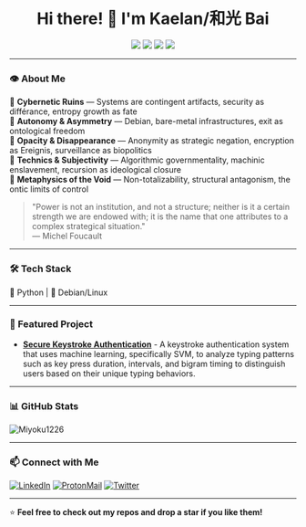 <h1 align="center">Hi there! 🏴 I'm Kaelan/和光 Bai</h1>

<p align="center">
  <img src="https://img.shields.io/badge/Ethical_Hacking-%23000000.svg?style=for-the-badge&logo=kalilinux&logoColor=white">
  <img src="https://img.shields.io/badge/Cybersecurity-%230075A8.svg?style=for-the-badge&logo=torbrowser&logoColor=white">
  <img src="https://img.shields.io/badge/Privacy_%26_Digital_Rights-%23000000.svg?style=for-the-badge&logo=protonmail&logoColor=white">
  <img src="https://img.shields.io/badge/Leftist_Theory-%23D71A28.svg?style=for-the-badge">
</p>

---

### 👁 About Me

🔹 **Cybernetic Ruins** — Systems are contingent artifacts, security as différance, entropy growth as fate  
🔹 **Autonomy & Asymmetry** — Debian, bare-metal infrastructures, exit as ontological freedom  
🔹 **Opacity & Disappearance** — Anonymity as strategic negation, encryption as Ereignis, surveillance as biopolitics  
🔹 **Technics & Subjectivity** — Algorithmic governmentality, machinic enslavement, recursion as ideological closure  
🔹 **Metaphysics of the Void** — Non-totalizability, structural antagonism, the ontic limits of control  

> "Power is not an institution, and not a structure; neither is it a certain strength we are endowed with; it is the name that one attributes to a complex strategical situation."  
> — Michel Foucault

---

### 🛠 Tech Stack
🐍 Python | 🐧 Debian/Linux

---

### 🚀 Featured Project
-  **[Secure Keystroke Authentication](https://github.com/miyoku1226/secure-keystroke-auth)** - A keystroke authentication system that uses machine learning, specifically SVM, to analyze typing patterns such as key press duration, intervals, and bigram timing to distinguish users based on their unique typing behaviors.

---

### 📊 GitHub Stats
![Miyoku1226](https://github-readme-stats.vercel.app/api?username=miyoku1226&show_icons=true&theme=radical)

---

### 📫 Connect with Me
[![LinkedIn](https://img.shields.io/badge/LinkedIn-0077B5?style=flat&logo=linkedin&logoColor=white)](https://linkedin.com/in/jingyi-liu-a66baa341)
[![ProtonMail](https://img.shields.io/badge/ProtonMail-8B89CC?style=flat&logo=protonmail&logoColor=white)](mailto:oozingcuredmeat@protonmail.com)
[![Twitter](https://img.shields.io/badge/Twitter-1DA1F2?style=flat&logo=twitter&logoColor=white)](https://twitter.com/miyoku_1226)

---

⭐️ **Feel free to check out my repos and drop a star if you like them!**
